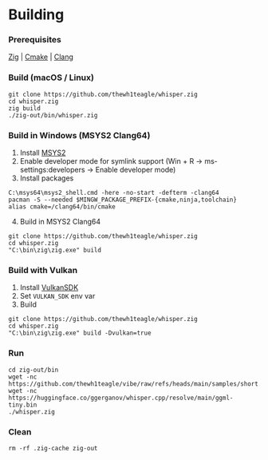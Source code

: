 # Building

### Prerequisites

[Zig](https://ziglang.org/download/) | [Cmake](https://cmake.org/download/) | [Clang](https://releases.llvm.org/download.html)

### Build (macOS / Linux)

```console
git clone https://github.com/thewh1teagle/whisper.zig
cd whisper.zig
zig build
./zig-out/bin/whisper.zig
```

### Build in Windows (MSYS2 Clang64)

1. Install [MSYS2](https://www.msys2.org/)
2. Enable developer mode for symlink support (Win + R -> ms-settings:developers -> Enable developer mode)
3. Install packages

```console
C:\msys64\msys2_shell.cmd -here -no-start -defterm -clang64
pacman -S --needed $MINGW_PACKAGE_PREFIX-{cmake,ninja,toolchain}
alias cmake=/clang64/bin/cmake
```
4. Build in MSYS2 Clang64

```console
git clone https://github.com/thewh1teagle/whisper.zig
cd whisper.zig
"C:\bin\zig\zig.exe" build
```

### Build with Vulkan

1. Install [VulkanSDK](https://www.lunarg.com/vulkan-sdk/)
2. Set `VULKAN_SDK` env var
3. Build

```console
git clone https://github.com/thewh1teagle/whisper.zig
cd whisper.zig
"C:\bin\zig\zig.exe" build -Dvulkan=true
```

### Run

```
cd zig-out/bin
wget -nc https://github.com/thewh1teagle/vibe/raw/refs/heads/main/samples/short.wav
wget -nc https://huggingface.co/ggerganov/whisper.cpp/resolve/main/ggml-tiny.bin
./whisper.zig
```

### Clean

```console
rm -rf .zig-cache zig-out
```

